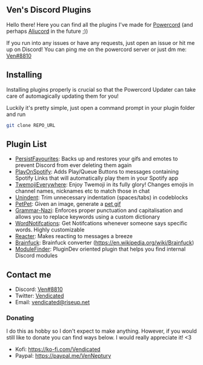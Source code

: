 ## Ven's Discord Plugins

Hello there! Here you can find all the plugins I've made for [Powercord](https://powercord.dev/) (and perhaps [Aliucord](https://github.com/Aliucord/Aliucord) in the future ;))

If you run into any issues or have any requests, just open an issue or hit me up on Discord! 
You can ping me on the powercord server or just dm me: [Ven#8810](https://discord.com/users/343383572805058560)

## Installing

Installing plugins properly is crucial so that the Powercord Updater can take care of automagically updating them for you!

Luckily it's pretty simple, just open a command prompt in your plugin folder and run
```sh
git clone REPO_URL
```

## Plugin List

- [PersistFavourites](https://github.com/VenPlugs/PersistFavourites): Backs up and restores your gifs and emotes to prevent Discord from ever deleting them again
- [PlayOnSpotify](https://github.com/VenPlugs/PowercordPlayOnSpotify): Adds Play/Queue Buttons to messages containing Spotify Links that will automatically play them in your Spotify app
- [TwemojiEverywhere](https://github.com/VenPlugs/PowercordTwemojiEverywhere): Enjoy Twemoji in its fully glory! Changes emojis in channel names, nicknames etc to match those in chat
- [Unindent](https://github.com/VenPlugs/Unindent): Trim unnecessary indentation (spaces/tabs) in codeblocks
- [PetPet](https://github.com/VenPlugs/petpet): Given an image, generate a [pet gif](https://media.discordapp.net/attachments/769715970502557727/857765131320819712/petpet.gif)
- [Grammar-Nazi](https://github.com/VenPlugs/grammar-nazi): Enforces proper punctuation and capitalisation and allows you to replace keywords using a custom dictionary
- [WordNotifcations](https://github.com/VenPlugs/PowercordWordNotifications): Get Notifcations whenever someone says specific words. Highly customizable
- [Reacter](https://github.com/VenPlugs/PowercordReacter): Makes reacting to messages a breeze
- [Brainfuck](https://github.com/VenPlugs/powercord-brainfuck): Brainfuck converter (https://en.wikipedia.org/wiki/Brainfuck)
- [ModuleFinder](https://github.com/VenPlugs/PowercordModuleFinder): PluginDev oriented plugin that helps you find internal Discord modules 

## Contact me

- Discord: [Ven#8810](https://discord.com/users/343383572805058560)
- Twitter: [Vendicated](https://twitter.com/Vendicated)
- Email: [vendicated@riseup.net](mailto:Vendicated%20&lt;vendicated@riseup.net&gt;)

### Donating
I do this as hobby so I don't expect to make anything. However, if you would still like to donate you can find ways below. I would really appreciate it! <3

- Kofi: https://ko-fi.com/Vendicated
- Paypal: https://paypal.me/VenNeptury
